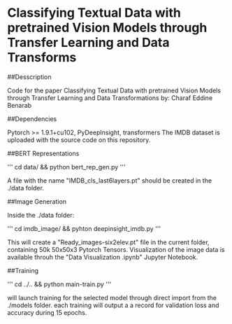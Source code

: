 # Classifying Textual Data with pretrained Vision Models through Transfer Learning and Data Transforms

##Desscription

Code for the paper Classifying Textual Data with pretrained Vision Models through Transfer Learning and Data Transformations by: Charaf Eddine Benarab

##Dependencies

Pytorch >= 1.9.1+cu102, PyDeepInsight, transformers
The IMDB dataset is uploaded with the source code on this repository. 

##BERT Representations

'''
cd data/ && python bert_rep_gen.py
'''

A file with the name "IMDB_cls_last6layers.pt" should be created in the ./data folder.

##Image Generation 

Inside the ./data folder:

'''
cd imdb_image/ && pyhton deepinsight_imdb.py 
'''

This will create a "Ready_images-six2elev.pt" file in the current folder, containing 50k 50x50x3 Pytorch Tensors.
Visualization of the image data is available throuh the "Data Visualization .ipynb" Jupyter Notebook.

##Training 

'''
cd ../.. && python main-train.py
'''

will launch training for the selected model through direct import from the ./models folder.
each training will output a a record for validation loss and accuracy during 15 epochs.
